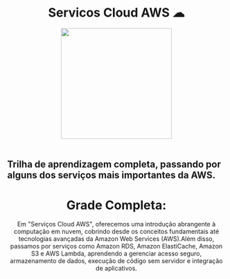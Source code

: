 <div align="center">
  <h1><strong>Servicos Cloud AWS ☁</strong></h1>
  <img src=https://cdn.iconscout.com/icon/free/png-512/free-aws-1869025-1583149.png?f=webp&w=256 height="256" width="256">
</div>
<br>
<h2>Trilha de aprendizagem completa, passando por alguns dos serviços mais importantes
da AWS.</h2>

<div align="center">
  <h1><strong>Grade Completa:</strong></h1>
  <p>Em "Serviços Cloud AWS", oferecemos uma introdução abrangente à computação em nuvem, cobrindo desde os conceitos fundamentais até tecnologias avançadas da Amazon Web Services (AWS).Além disso, passamos por serviços como Amazon RDS, Amazon ElastiCache, Amazon S3 e AWS Lambda, aprendendo a gerenciar acesso seguro, armazenamento de dados, execução de código sem servidor e integração de aplicativos.</p>
</div>
